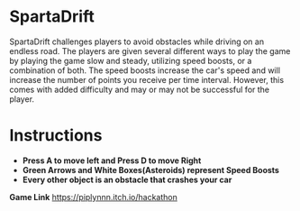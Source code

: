 # SpartaDrift

SpartaDrift challenges players to avoid obstacles while driving on an endless road. The players are given several different ways to play the game by playing the game slow and steady, utilizing speed boosts, or a combination of both. The speed boosts increase the car's speed and will increase the number of points you receive per time interval. However, this comes with added difficulty and may or may not be successful for the player.


# Instructions
- **Press A to move left and Press D to move Right**
- **Green Arrows and White Boxes(Asteroids) represent Speed Boosts**
- **Every other object is an obstacle that crashes your car**

**Game Link**
https://piplynnn.itch.io/hackathon
